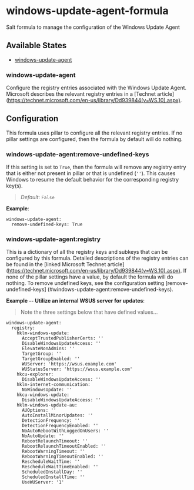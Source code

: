 # windows-update-agent-formula
Salt formula to manage the configuration of the Windows Update Agent


## Available States

- [windows-update-agent](#windows-update-agent)


### windows-update-agent

Configure the registry entries associated with the Windows Update Agent. 
Microsoft describes the relevant registry entries in a [Technet article]
(https://technet.microsoft.com/en-us/library/Dd939844(v=WS.10).aspx).


## Configuration

This formula uses pillar to configure all the relevant registry entries. If no
pillar settings are configured, then the formula by default will do nothing.


### windows-update-agent:remove-undefined-keys

If this setting is set to `True`, then the formula will remove any registry
entry that is either not present in pillar or that is undefined (`''`). This
causes Windows to resume the default behavior for the corresponding registry
key(s).

>*Default*: `False`

**Example**:

```
windows-update-agent:
  remove-undefined-keys: True
```


### windows-update-agent:registry

This is a dictionary of all the registry keys and subkeys that can be
configured by this formula. Detailed descriptions of the registry entries can
be found in the [linked Microsoft Technet article]
(https://technet.microsoft.com/en-us/library/Dd939844(v=WS.10).aspx). If none
of the pillar settings have a value, by default the formula will do nothing.
To remove undefined keys, see the configuration setting [remove-undefined-keys]
(#windows-update-agent:remove-undefined-keys).

**Example -- Utilize an internal WSUS server for updates**:
>Note the three settings below that have defined values...

```
windows-update-agent:
  registry:
    hklm-windows-update:
      AcceptTrustedPublisherCerts: ''
      DisableWindowsUpdateAccess: ''
      ElevateNonAdmins: ''
      TargetGroup: ''
      TargetGroupEnabled: ''
      WUServer: 'https://wsus.example.com'
      WUStatusServer: 'https://wsus.example.com'
    hkcu-explorer:
      DisableWindowsUpdateAccess: ''
    hklm-internet-communication:
      NoWindowsUpdate: ''
    hkcu-windows-update:
      DisableWindowsUpdateAccess: ''
    hklm-windows-update-au:
      AUOptions: ''
      AutoInstallMinorUpdates: ''
      DetectionFrequency: ''
      DetectionFrequencyEnabled: ''
      NoAutoRebootWithLoggedOnUsers: ''
      NoAutoUpdate: ''
      RebootRelaunchTimeout: ''
      RebootRelaunchTimeoutEnabled: ''
      RebootWarningTimeout: ''
      RebootWarningTimeoutEnabled: ''
      RescheduleWaitTime: ''
      RescheduleWaitTimeEnabled: ''
      ScheduledInstallDay: ''
      ScheduledInstallTime: ''
      UseWUServer: '1'
```
